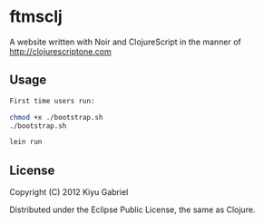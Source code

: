 # ftmsclj

A website written with Noir and ClojureScript in the manner of http://clojurescriptone.com

## Usage

```bash
First time users run:

chmod +x ./bootstrap.sh
./bootstrap.sh

lein run
```

## License

Copyright (C) 2012 Kiyu Gabriel

Distributed under the Eclipse Public License, the same as Clojure.


